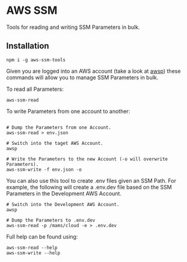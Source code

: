 # AWS SSM

Tools for reading and writing SSM Parameters in bulk.

## Installation

```
npm i -g aws-ssm-tools
```

Given you are logged into an AWS account (take a look at [awsp](https://github.com/danielwalker/aws-profile-prompt)) 
these commands will allow you to manage SSM Parameters in bulk. 

To read all Parameters:

```
aws-ssm-read  
```

To write Parameters from one account to another:

```

# Dump the Parameters from one Account.
aws-ssm-read > env.json

# Switch into the taget AWS Account.
awsp

# Write the Parameters to the new Account (-o will overwrite Parameters). 
aws-ssm-write -f env.json -o
```

You can also use this tool to create .env files given an SSM Path. For example, the following will create a .env.dev 
file based on the SSM Parameters in the Development AWS Account.

```
# Switch into the Development AWS Account.
awsp

# Dump the Parameters to .env.dev
aws-ssm-read -p /mams/cloud -e > .env.dev
```

Full help can be found using:

```
aws-ssm-read --help
aws-ssm-write --help
```
